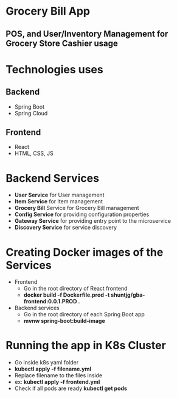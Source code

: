 # Grocery Bill App

## POS, and User/Inventory Management for Grocery Store Cashier usage

# Technologies uses

## Backend
- Spring Boot
- Spring Cloud

## Frontend
- React
- HTML, CSS, JS

# Backend Services
- **User Service** for User management
- **Item Service** for Item management
- **Grocery Bill** Service for Grocery Bill management
- **Config Service** for providing configuration properties
- **Gateway Service** for providing entry point to the microservice
- **Discovery Service** for service discovery

# Creating Docker images of the Services
- Frontend
  - Go in the root directory of React frontend
  - **docker build -f Dockerfile.prod -t shuntjg/gba-frontend:0.0.1.PROD .**
- Backend services
  - Go in the root directory of each Spring Boot app
  - **mvnw spring-boot:build-image**


# Running the app in K8s Cluster
- Go inside k8s yaml folder
- **kubectl apply -f filename.yml**
- Replace filename to the files inside
- ex: **kubectl apply -f frontend.yml**
- Check if all pods are ready **kubectl get pods**
